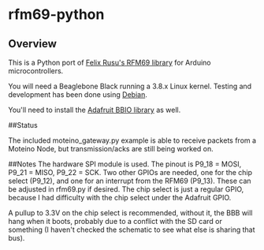 # rfm69-python

## Overview

This is a Python port of [Felix Rusu's RFM69 library](https://github.com/LowPowerLab/RFM69) for Arduino microcontrollers.

You will need a Beaglebone Black running a 3.8.x Linux kernel. Testing and development has been done using [Debian](>http://elinux.org/BeagleBoardDebian).

You'll need to install the [Adafruit BBIO library](https://github.com/adafruit/adafruit-beaglebone-io-python) as well.

##Status

The included moteino_gateway.py example is able to receive packets from a Moteino Node, but transmission/acks are still being worked on.

##Notes
The hardware SPI module is used. The pinout is P9_18 = MOSI, P9_21 = MISO, P9_22 = SCK. Two other GPIOs are needed, one for the chip select (P9_12), and one for an interrupt from the RFM69 (P9_13). These can be adjusted in rfm69.py if desired. The chip select is just a regular GPIO, because I had difficulty with the chip select under the Adafruit GPIO.

A pullup to 3.3V on the chip select is recommended, without it, the BBB will hang when it boots, probably due to a conflict with the SD card or something (I haven't checked the schematic to see what else is sharing that bus).